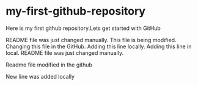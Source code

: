 # my-first-github-repository
Here is my first github repository.Lets get started with GitHub

README file was just changed manually. This file is being modified.
Changing this file in the GitHub. Adding this line  locally.
Adding this line in local. 
README file was just changed manually.

Readme file modified in the github

New line was added locally
